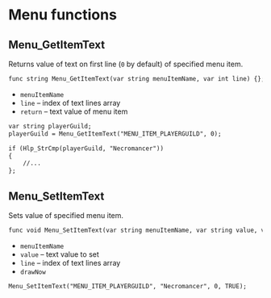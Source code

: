 # Menu functions

## Menu_GetItemText

Returns value of text on first line (`0` by default) of specified menu item.

```dae
func string Menu_GetItemText(var string menuItemName, var int line) {};
```

- `menuItemName`
- `line` – index of text lines array
- `return` – text value of menu item

```dae title="Example usage"
var string playerGuild;
playerGuild = Menu_GetItemText("MENU_ITEM_PLAYERGUILD", 0);

if (Hlp_StrCmp(playerGuild, "Necromancer"))
{
    //...
};
```

## Menu_SetItemText

Sets value of specified menu item.

```dae
func void Menu_SetItemText(var string menuItemName, var string value, var int line, var int drawNow) {};
```

- `menuItemName`
- `value` – text value to set
- `line` – index of text lines array
- `drawNow`

```dae title="Example usage"
Menu_SetItemText("MENU_ITEM_PLAYERGUILD", "Necromancer", 0, TRUE);
```
